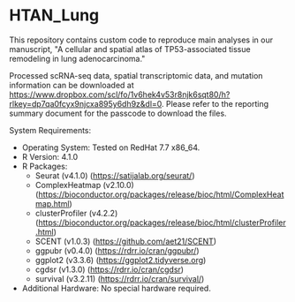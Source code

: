 # HTAN_Lung

This repository contains custom code to reproduce main analyses in our manuscript, "A cellular and spatial atlas of TP53-associated tissue remodeling in lung adenocarcinoma."

Processed scRNA-seq data, spatial transcriptomic data, and mutation information can be downloaded at https://www.dropbox.com/scl/fo/1v6hek4v53r8njk6sqt80/h?rlkey=dp7qa0fcyx9njcxa895y6dh9z&dl=0. Please refer to the reporting summary document for the passcode to download the files.

System Requirements:
- Operating System: Tested on RedHat 7.7 x86_64.
- R Version: 4.1.0
- R Packages:
  - Seurat (v4.1.0) (https://satijalab.org/seurat/)
  - ComplexHeatmap (v2.10.0) (https://bioconductor.org/packages/release/bioc/html/ComplexHeatmap.html)
  - clusterProfiler (v4.2.2) (https://bioconductor.org/packages/release/bioc/html/clusterProfiler.html)
  - SCENT (v1.0.3) (https://github.com/aet21/SCENT)
  - ggpubr (v0.4.0) (https://rdrr.io/cran/ggpubr/)
  - ggplot2 (v3.3.6) (https://ggplot2.tidyverse.org)
  - cgdsr (v1.3.0) (https://rdrr.io/cran/cgdsr)
  - survival (v3.2.11) (https://rdrr.io/cran/survival/)
- Additional Hardware: No special hardware required.

